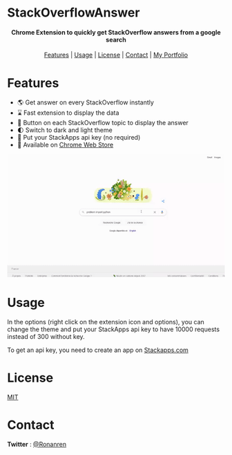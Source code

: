 # StackOverflowAnswer

<h4 align="center">Chrome Extension to quickly get StackOverflow answers from a google search</h4>

<p align="center">
  <a href="#Features">Features</a> |
  <a href="#Usage">Usage</a> |
  <a href="#License">License</a> |
  <a href="#Contact">Contact</a> | 
  <a href="https://ronanren.github.io" target="_blank">My Portfolio</a> 
</p>

# Features

- 🌎 Get answer on every StackOverflow instantly
- ⌛ Fast extension to display the data
- 🔘 Button on each StackOverflow topic to display the answer
- 🌓 Switch to dark and light theme
- 🔑 Put your StackApps api key (no required)
- 🔗 Available on <a href="https://chrome.google.com/webstore/detail/stackoverflow-answer/bmlkdgmiaemiaopodggkhfblhmefimoi?hl=en&authuser=1">Chrome Web Store</a>

<p align="center">
    <img src="images/example.gif" width="700px"/>
</p>

# Usage

In the options (right click on the extension icon and options), you can change the theme and put your StackApps api key to have 10000 requests instead of 300 without key.

To get an api key, you need to create an app on <a href="https://stackapps.com/apps/oauth/register">Stackapps.com</a>

# License

<a href="https://github.com/ronanren/StackOverflowAnswer/blob/main/LICENSE" target="_blank">MIT</a>

# Contact

**Twitter** : <a href="https://twitter.com/Ronanren" target="_blank">@Ronanren</a>